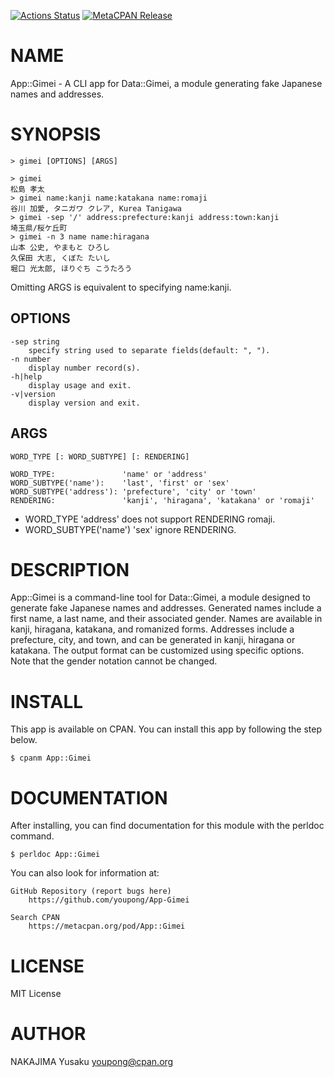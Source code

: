 [![Actions Status](https://github.com/youpong/App-Gimei/workflows/test/badge.svg)](https://github.com/youpong/App-Gimei/actions) [![MetaCPAN Release](https://badge.fury.io/pl/App-Gimei.svg)](https://metacpan.org/release/App-Gimei)
# NAME

App::Gimei - A CLI app for Data::Gimei, a module generating fake
Japanese names and addresses.

# SYNOPSIS

    > gimei [OPTIONS] [ARGS]

    > gimei
    松島 孝太
    > gimei name:kanji name:katakana name:romaji
    谷川 加愛, タニガワ クレア, Kurea Tanigawa
    > gimei -sep '/' address:prefecture:kanji address:town:kanji
    埼玉県/桜ケ丘町
    > gimei -n 3 name name:hiragana
    山本 公史, やまもと ひろし
    久保田 大志, くぼた たいし
    堀口 光太郎, ほりぐち こうたろう

Omitting ARGS is equivalent to specifying name:kanji.

## OPTIONS

    -sep string
        specify string used to separate fields(default: ", ").
    -n number
        display number record(s).
    -h|help
        display usage and exit.
    -v|version
        display version and exit.

## ARGS

    WORD_TYPE [: WORD_SUBTYPE] [: RENDERING]

    WORD_TYPE:               'name' or 'address'
    WORD_SUBTYPE('name'):    'last', 'first' or 'sex'
    WORD_SUBTYPE('address'): 'prefecture', 'city' or 'town'
    RENDERING:               'kanji', 'hiragana', 'katakana' or 'romaji'

- WORD\_TYPE 'address' does not support RENDERING romaji.
- WORD\_SUBTYPE('name') 'sex' ignore RENDERING.

# DESCRIPTION

App::Gimei is a command-line tool for Data::Gimei, a module designed to generate fake
Japanese names and addresses.
Generated names include a first name, a last name, and their associated gender. Names
are available in kanji, hiragana, katakana, and romanized forms.
Addresses include a prefecture, city, and town, and can be generated in kanji, 
hiragana or katakana.
The output format can be customized using specific options. Note that the gender
notation cannot be changed.

# INSTALL

This app is available on CPAN. You can install this app by following the step below.

    $ cpanm App::Gimei

# DOCUMENTATION

After installing, you can find documentation for this module with the perldoc command.

    $ perldoc App::Gimei

You can also look for information at:

    GitHub Repository (report bugs here)
        https://github.com/youpong/App-Gimei

    Search CPAN
        https://metacpan.org/pod/App::Gimei

# LICENSE

MIT License

# AUTHOR

NAKAJIMA Yusaku <youpong@cpan.org>
